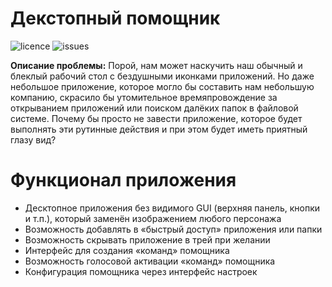 # Декстопный помощник
![licence](https://img.shields.io/github/license/Sodareon/Desktop-helper?style=for-the-badge)
![issues](https://img.shields.io/github/issues/Sodareon/Desktop-helper?color=red&style=for-the-badge)

**Описание проблемы:**
Порой, нам может наскучить наш обычный и блеклый рабочий стол с бездушными иконками приложений. Но даже небольшое приложение, которое могло бы составить нам небольшую компанию, скрасило бы утомительное времяпровождение за открыванием приложений или поиском далёких папок в файловой системе.
Почему бы просто не завести приложение, которое будет выполнять эти рутинные действия и при этом будет иметь приятный глазу вид?
# Функционал приложения
- Десктопное приложения без видимого GUI (верхняя панель, кнопки и т.п.), который заменён изображением любого персонажа
- Возможность добавлять в «быстрый доступ» приложения или папки
- Возможность скрывать приложение в трей при желании
- Интерфейс для создания «команд» помощника
- Возможность голосовой активации «команд» помощника
- Конфигурация помощника через интерфейс настроек
